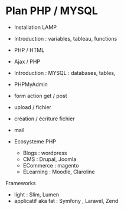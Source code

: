 # Plan PHP / MYSQL

+ Installation LAMP
+ Introduction : variables, tableau, functions
+ PHP / HTML
+ Ajax / PHP
+ Introduction : MYSQL : databases, tables,
+ PHPMyAdmin

+ form action get / post
+ upload / fichier
+ création / écriture fichier
+ mail

+ Ecosysteme PHP
  + Blogs : wordpress
  + CMS : Drupal, Joomla
  + ECommerce : magento
  + ELearning : Moodle, Claroline

Frameworks
  + light : Slim, Lumen
  + applicatif aka fat : Symfony , Laravel, Zend
